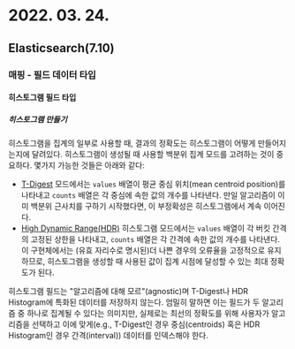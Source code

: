 # 2022. 03. 24.

## Elasticsearch(7.10)

### 매핑 - 필드 데이터 타입

#### 히스토그램 필드 타입

##### 히스토그램 만들기

히스토그램을 집계의 일부로 사용할 때, 결과의 정확도는 히스토그램이 어떻게 만들어지는지에 달려있다. 히스토그램이 생성될 때 사용할 백분위 집계 모드를 고려하는 것이 중요하다. 몇가지 가능한 것들은 아래와 같다:

* [T-Digest][percentile-aggregation] 모드에서는 `values` 배열이 평균 중심 위치(mean centroid position)를 나타내고 `counts` 배열은 각 중심에 속한 값의 개수를 나타낸다. 만일 알고리즘이 이미 백분위 근사치를 구하기 시작했다면, 이 부정확성은 히스토그램에서 계속 이어진다.
* [High Dynamic Range(HDR)][hdr-histogram] 히스토그램 모드에서는 `values` 배열이 각 버킷 간격의 고정된 상한을 나타내고, `counts` 배열은 각 간격에 속한 값의 개수를 나타낸다. 이 구현체에서는 (유효 자리수로 명시된)더 나쁜 경우의 오류율을 고정적으로 유지하므로, 히스토그램을 생성할 때 사용된 값이 집계 시점에 달성할 수 있는 최대 정확도가 된다.

히스토그램 필드는 "알고리즘에 대해 모르"(agnostic)며 T-Digest나 HDR Histogram에 특화된 데이터를 저장하지 않는다. 엄밀히 말하면 이는 필드가 두 알고리즘 중 하나로 집계될 수 있다는 의미지만, 실제로는 최선의 정확도를 위해 사용자가 알고리즘을 선택하고 이에 맞게(e.g., T-Digest인 경우 중심(centroids) 혹은 HDR Histogram인 경우 간격(interval)) 데이터를 인덱스해야 한다.



[percentile-aggregation]: https://www.elastic.co/guide/en/elasticsearch/reference/7.10/search-aggregations-metrics-percentile-aggregation.html
[hdr-histogram]: https://www.elastic.co/guide/en/elasticsearch/reference/7.10/search-aggregations-metrics-percentile-rank-aggregation.html#_hdr_histogram